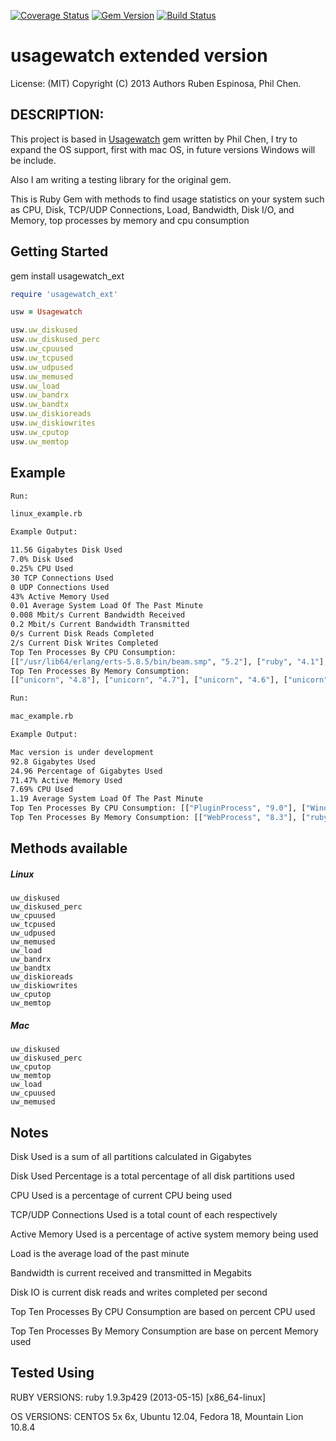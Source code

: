 [![Coverage Status](https://coveralls.io/repos/rderoldan1/usagewatch_ext/badge.png)](https://coveralls.io/r/rderoldan1/usagewatch_ext)
[![Gem Version](https://badge.fury.io/rb/usagewatch_ext.png)](http://badge.fury.io/rb/usagewatch_ext)
[![Build Status](https://travis-ci.org/rderoldan1/usagewatch_ext.png?branch=master)](https://travis-ci.org/rderoldan1/usagewatch_ext)

# usagewatch extended version

License: (MIT) Copyright (C) 2013 Authors Ruben Espinosa, Phil Chen.

## DESCRIPTION:
This project is based in [Usagewatch](https://github.com/rderoldan1/nethacker/usagewatch) gem written by Phil Chen, I try to expand the OS support, first with mac OS,
in future versions Windows will be include.

Also I am writing a testing library for the original gem.

This is Ruby Gem with methods to find usage statistics on your system such as CPU, Disk, TCP/UDP Connections, Load,
Bandwidth, Disk I/O, and Memory, top processes by memory and cpu consumption

## Getting Started

gem install usagewatch_ext

```ruby
require 'usagewatch_ext'

usw = Usagewatch

usw.uw_diskused
usw.uw_diskused_perc
usw.uw_cpuused
usw.uw_tcpused
usw.uw_udpused
usw.uw_memused
usw.uw_load
usw.uw_bandrx
usw.uw_bandtx
usw.uw_diskioreads
usw.uw_diskiowrites
usw.uw_cputop
usw.uw_memtop
```

## Example

```bash
Run:

linux_example.rb

Example Output:

11.56 Gigabytes Disk Used
7.0% Disk Used
0.25% CPU Used
30 TCP Connections Used
0 UDP Connections Used
43% Active Memory Used
0.01 Average System Load Of The Past Minute
0.008 Mbit/s Current Bandwidth Received
0.2 Mbit/s Current Bandwidth Transmitted
0/s Current Disk Reads Completed
2/s Current Disk Writes Completed
Top Ten Processes By CPU Consumption:
[["/usr/lib64/erlang/erts-5.8.5/bin/beam.smp", "5.2"], ["ruby", "4.1"], ["ps", "2.0"], ["abrt-dump-oops", "0.8"], ["aoe_ktio", "0.7"], ["aoe_tx", "0.4"], ["ata_sff", "0.2"], ["auditd", "0.1"], ["awk", "0.1"], ["-bash", "0.1"]]
Top Ten Processes By Memory Consumption:
[["unicorn", "4.8"], ["unicorn", "4.7"], ["unicorn", "4.6"], ["unicorn", "4.6"], ["unicorn", "4.5"], ["unicorn", "4.5"], ["unicorn", "4.3"], ["unicorn", "4.3"], ["unicorn", "4.2"], ["/usr/lib64/erlang/erts-5.8.5/bin/beam.smp", "4.0"]]
```

```bash
Run:

mac_example.rb

Example Output:

Mac version is under development
92.8 Gigabytes Used
24.96 Percentage of Gigabytes Used
71.47% Active Memory Used
7.69% CPU Used
1.19 Average System Load Of The Past Minute
Top Ten Processes By CPU Consumption: [["PluginProcess", "9.0"], ["WindowServer", "2.7"], ["iPhoto", "1.2"], ["Terminal", "1.0"], ["rubymine", "0.5"], ["SystemUIServer", "0.1"], ["(scanunit)", "0.0"], ["(scanunit)", "0.0"], ["(scanunit)", "0.0"], ["(scanunit)", "0.0"]]
Top Ten Processes By Memory Consumption: [["WebProcess", "8.3"], ["rubymine", "6.4"], ["Safari", "2.0"], ["iPhoto", "1.8"], ["Mail", "1.7"], ["mds", "1.6"], ["ruby", "1.5"], ["WindowServer", "1.3"], ["PluginProcess", "1.2"], ["GitHub", "1.1"]]
```


## Methods available

##### Linux
    uw_diskused
    uw_diskused_perc
    uw_cpuused
    uw_tcpused
    uw_udpused
    uw_memused
    uw_load
    uw_bandrx
    uw_bandtx
    uw_diskioreads
    uw_diskiowrites
    uw_cputop
    uw_memtop

##### Mac
    uw_diskused
    uw_diskused_perc
    uw_cputop
    uw_memtop
    uw_load
    uw_cpuused
    uw_memused


## Notes

Disk Used is a sum of all partitions calculated in Gigabytes

Disk Used Percentage is a total percentage of all disk partitions used

CPU Used is a percentage of current CPU being used

TCP/UDP Connections Used is a total count of each respectively

Active Memory Used is a percentage of active system memory being used

Load is the average load of the past minute

Bandwidth is current received and transmitted in Megabits

Disk IO is current disk reads and writes completed per second

Top Ten Processes By CPU Consumption are based on percent CPU used

Top Ten Processes By Memory Consumption are base on percent Memory used

## Tested Using

RUBY VERSIONS:
ruby 1.9.3p429 (2013-05-15) [x86_64-linux]

OS VERSIONS:
CENTOS 5x 6x, Ubuntu 12.04, Fedora 18, Mountain Lion 10.8.4
